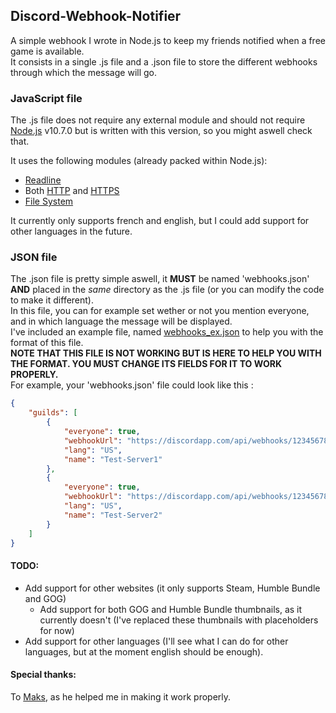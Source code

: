 ## Discord-Webhook-Notifier
A simple webhook I wrote in Node.js to keep my friends notified when a free game is available.  
It consists in a single .js file and a .json file to store the different webhooks through which the message will go.

### JavaScript file
The .js file does not require any external module and should not require [Node.js](https://nodejs.org/) v10.7.0 but is written with this version, so you might aswell check that.

It uses the following modules (already packed within Node.js):
- [Readline](https://nodejs.org/dist/latest-v10.x/docs/api/readline.html)
- Both [HTTP](https://nodejs.org/dist/latest-v10.x/docs/api/http.html) and [HTTPS](https://nodejs.org/dist/latest-v10.x/docs/api/https.html)
- [File System](https://nodejs.org/dist/latest-v10.x/docs/api/fs.html)

It currently only supports french and english, but I could add support for other languages in the future.

### JSON file
The .json file is pretty simple aswell, it **MUST** be named 'webhooks.json' **AND** placed in the *same* directory as the .js file (or you can modify the code to make it different).  
In this file, you can for example set wether or not you mention everyone, and in which language the message will be displayed.  
I've included an example file, named [webhooks_ex.json](https://github.com/Taink/Discord-Webhook-Notifier/blob/master/webhooks_ex.json) to help you with the format of this file.  
**NOTE THAT THIS FILE IS NOT WORKING BUT IS HERE TO HELP YOU WITH THE FORMAT. YOU MUST CHANGE ITS FIELDS FOR IT TO WORK PROPERLY.**  
For example, your 'webhooks.json' file could look like this :
```json
{
	"guilds": [
		{
			"everyone": true,
			"webhookUrl": "https://discordapp.com/api/webhooks/123456789101112131/This-is-not-a-real-token-WUsp-el7InHniIe2zUgl34Y8WXJ9UZr8GcRhwEkVh9GR",
			"lang": "US",
			"name": "Test-Server1"
        },
        {
			"everyone": true,
			"webhookUrl": "https://discordapp.com/api/webhooks/123456789101112131/This-is-not-a-real-token-eitherl7InHniIe2zUgl34Y8WXJ9UZr8GcRhwEkVh9GR",
			"lang": "US",
			"name": "Test-Server2"
        }
    ]
}
```

#### TODO:
- Add support for other websites (it only supports Steam, Humble Bundle and GOG)
  - Add support for both GOG and Humble Bundle thumbnails, as it currently doesn't (I've replaced these thumbnails with placeholders for now)
- Add support for other languages (I'll see what I can do for other languages, but at the moment english should be enough).

#### Special thanks:
To [Maks](https://github.com/Maks-s), as he helped me in making it work properly.
